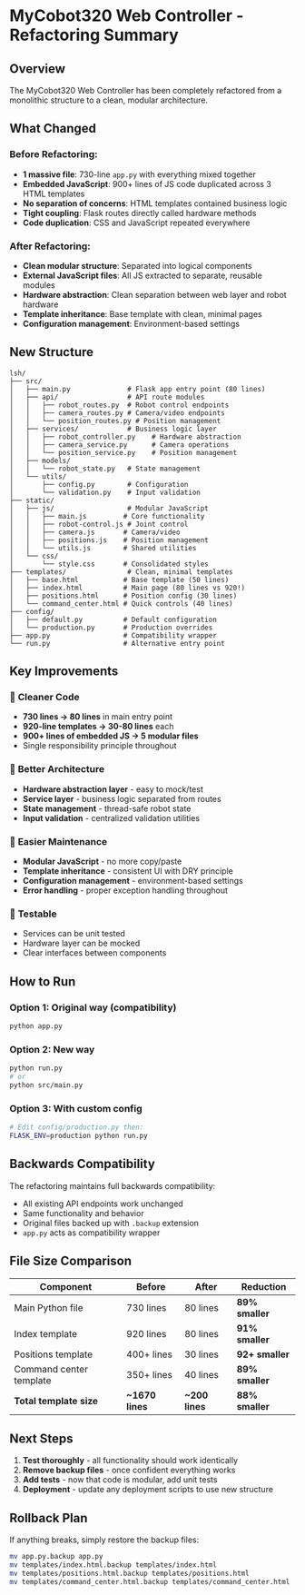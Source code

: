 # MyCobot320 Web Controller - Refactoring Summary

## Overview
The MyCobot320 Web Controller has been completely refactored from a monolithic structure to a clean, modular architecture.

## What Changed

### Before Refactoring:
- **1 massive file**: 730-line `app.py` with everything mixed together
- **Embedded JavaScript**: 900+ lines of JS code duplicated across 3 HTML templates
- **No separation of concerns**: HTML templates contained business logic
- **Tight coupling**: Flask routes directly called hardware methods
- **Code duplication**: CSS and JavaScript repeated everywhere

### After Refactoring:
- **Clean modular structure**: Separated into logical components
- **External JavaScript files**: All JS extracted to separate, reusable modules
- **Hardware abstraction**: Clean separation between web layer and robot hardware
- **Template inheritance**: Base template with clean, minimal pages
- **Configuration management**: Environment-based settings

## New Structure

```
lsh/
├── src/
│   ├── main.py              # Flask app entry point (80 lines)
│   ├── api/                 # API route modules
│   │   ├── robot_routes.py  # Robot control endpoints
│   │   ├── camera_routes.py # Camera/video endpoints  
│   │   └── position_routes.py # Position management
│   ├── services/            # Business logic layer
│   │   ├── robot_controller.py    # Hardware abstraction
│   │   ├── camera_service.py      # Camera operations
│   │   └── position_service.py    # Position management
│   ├── models/
│   │   └── robot_state.py   # State management
│   └── utils/
│       ├── config.py        # Configuration
│       └── validation.py    # Input validation
├── static/
│   ├── js/                  # Modular JavaScript
│   │   ├── main.js         # Core functionality
│   │   ├── robot-control.js # Joint control
│   │   ├── camera.js       # Camera/video
│   │   ├── positions.js    # Position management
│   │   └── utils.js        # Shared utilities
│   └── css/
│       └── style.css       # Consolidated styles
├── templates/               # Clean, minimal templates
│   ├── base.html           # Base template (50 lines)
│   ├── index.html          # Main page (80 lines vs 920!)
│   ├── positions.html      # Position config (30 lines)
│   └── command_center.html # Quick controls (40 lines)
├── config/
│   ├── default.py          # Default configuration
│   └── production.py       # Production overrides
├── app.py                  # Compatibility wrapper
└── run.py                  # Alternative entry point
```

## Key Improvements

### 🧹 **Cleaner Code**
- **730 lines → 80 lines** in main entry point
- **920-line templates → 30-80 lines** each  
- **900+ lines of embedded JS → 5 modular files**
- Single responsibility principle throughout

### 🔧 **Better Architecture**
- **Hardware abstraction layer** - easy to mock/test
- **Service layer** - business logic separated from routes
- **State management** - thread-safe robot state
- **Input validation** - centralized validation utilities

### 🚀 **Easier Maintenance** 
- **Modular JavaScript** - no more copy/paste
- **Template inheritance** - consistent UI with DRY principle
- **Configuration management** - environment-based settings
- **Error handling** - proper exception handling throughout

### 🧪 **Testable**
- Services can be unit tested
- Hardware layer can be mocked
- Clear interfaces between components

## How to Run

### Option 1: Original way (compatibility)
```bash
python app.py
```

### Option 2: New way
```bash
python run.py
# or
python src/main.py
```

### Option 3: With custom config
```bash
# Edit config/production.py then:
FLASK_ENV=production python run.py
```

## Backwards Compatibility

The refactoring maintains full backwards compatibility:
- All existing API endpoints work unchanged
- Same functionality and behavior
- Original files backed up with `.backup` extension
- `app.py` acts as compatibility wrapper

## File Size Comparison

| Component | Before | After | Reduction |
|-----------|--------|-------|-----------|
| Main Python file | 730 lines | 80 lines | **89% smaller** |
| Index template | 920 lines | 80 lines | **91% smaller** |
| Positions template | 400+ lines | 30 lines | **92+ smaller** |
| Command center template | 350+ lines | 40 lines | **89% smaller** |
| **Total template size** | **~1670 lines** | **~200 lines** | **88% smaller** |

## Next Steps

1. **Test thoroughly** - all functionality should work identically
2. **Remove backup files** - once confident everything works
3. **Add tests** - now that code is modular, add unit tests
4. **Deployment** - update any deployment scripts to use new structure

## Rollback Plan

If anything breaks, simply restore the backup files:
```bash
mv app.py.backup app.py
mv templates/index.html.backup templates/index.html
mv templates/positions.html.backup templates/positions.html  
mv templates/command_center.html.backup templates/command_center.html
```